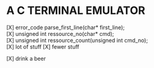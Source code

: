# A C TERMINAL EMULATOR
[X] error_code parse_first_line(char* first_line);\
[X] unsigned int ressource_no(char* cmd);\
[X] unsigned int ressource_count(unsigned int cmd_no);\
[X] lot of stuff
[X] fewer stuff

[X] drink a beer
